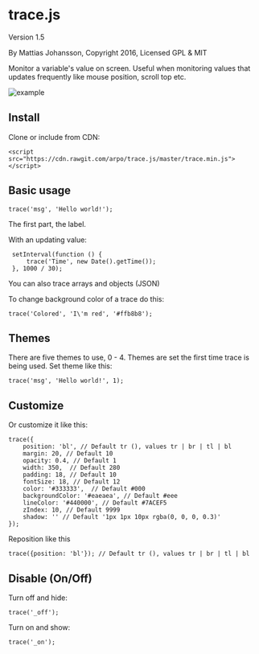 trace.js
========

Version 1.5

By Mattias Johansson, Copyright 2016, Licensed GPL & MIT

Monitor a variable's value on screen. Useful when monitoring values that updates frequently like mouse position, scroll top etc.

![example](http://i.imgur.com/XZRxXIx.png)

Install
-------
Clone or include from CDN:

    <script src="https://cdn.rawgit.com/arpo/trace.js/master/trace.min.js"></script>

Basic usage
-----------

    trace('msg', 'Hello world!');

The first part, the label.

With an updating value:

     setInterval(function () {
         trace('Time', new Date().getTime());
     }, 1000 / 30);

You can also trace arrays and objects (JSON)

To change background color of a trace do this:

    trace('Colored', 'I\'m red', '#ffb8b8');

Themes
------

There are five themes to use, 0 - 4. Themes are set the first time trace is being used. Set theme like this:

    trace('msg', 'Hello world!', 1);

Customize
---------

Or customize it like this:

    trace({
        position: 'bl', // Default tr (), values tr | br | tl | bl
        margin: 20, // Default 10
        opacity: 0.4, // Default 1
        width: 350,  // Default 280
        padding: 18, // Default 10
        fontSize: 18, // Default 12
        color: '#333333',  // Default #000
        backgroundColor: '#eaeaea', // Default #eee
        lineColor: '#440000', // Default #7ACEF5
        zIndex: 10, // Default 9999
        shadow: '' // Default '1px 1px 10px rgba(0, 0, 0, 0.3)'
    });

Reposition like this

    trace({position: 'bl'}); // Default tr (), values tr | br | tl | bl

Disable (On/Off)
----------------------

Turn off and hide:

    trace('_off');

Turn on and show:

    trace('_on');
